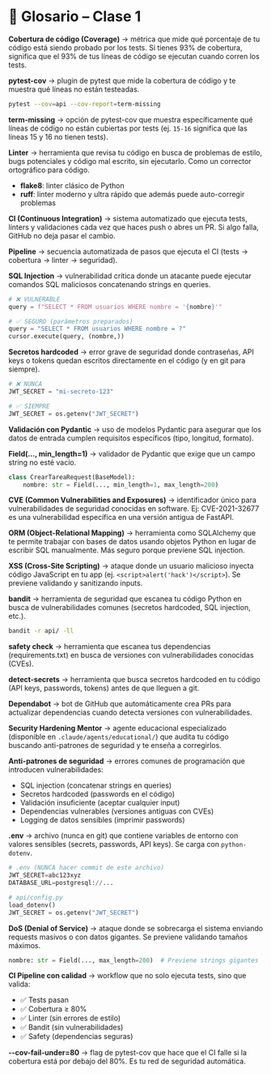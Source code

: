 # 🧭 Glosario – Clase 1

**Cobertura de código (Coverage)** → métrica que mide qué porcentaje de tu código está siendo probado por los tests. Si tienes 93% de cobertura, significa que el 93% de tus líneas de código se ejecutan cuando corren los tests.

**pytest-cov** → plugin de pytest que mide la cobertura de código y te muestra qué líneas no están testeadas.

```bash
pytest --cov=api --cov-report=term-missing
```

**term-missing** → opción de pytest-cov que muestra específicamente qué líneas de código no están cubiertas por tests (ej. `15-16` significa que las líneas 15 y 16 no tienen tests).

**Linter** → herramienta que revisa tu código en busca de problemas de estilo, bugs potenciales y código mal escrito, sin ejecutarlo. Como un corrector ortográfico para código.

- **flake8**: linter clásico de Python
- **ruff**: linter moderno y ultra rápido que además puede auto-corregir problemas

**CI (Continuous Integration)** → sistema automatizado que ejecuta tests, linters y validaciones cada vez que haces push o abres un PR. Si algo falla, GitHub no deja pasar el cambio.

**Pipeline** → secuencia automatizada de pasos que ejecuta el CI (tests → cobertura → linter → seguridad).

**SQL Injection** → vulnerabilidad crítica donde un atacante puede ejecutar comandos SQL maliciosos concatenando strings en queries.

```python
# ❌ VULNERABLE
query = f"SELECT * FROM usuarios WHERE nombre = '{nombre}'"

# ✅ SEGURO (parámetros preparados)
query = "SELECT * FROM usuarios WHERE nombre = ?"
cursor.execute(query, (nombre,))
```

**Secretos hardcoded** → error grave de seguridad donde contraseñas, API keys o tokens quedan escritos directamente en el código (y en git para siempre).

```python
# ❌ NUNCA
JWT_SECRET = "mi-secreto-123"

# ✅ SIEMPRE
JWT_SECRET = os.getenv("JWT_SECRET")
```

**Validación con Pydantic** → uso de modelos Pydantic para asegurar que los datos de entrada cumplen requisitos específicos (tipo, longitud, formato).

**Field(..., min_length=1)** → validador de Pydantic que exige que un campo string no esté vacío.

```python
class CrearTareaRequest(BaseModel):
    nombre: str = Field(..., min_length=1, max_length=200)
```

**CVE (Common Vulnerabilities and Exposures)** → identificador único para vulnerabilidades de seguridad conocidas en software. Ej: CVE-2021-32677 es una vulnerabilidad específica en una versión antigua de FastAPI.

**ORM (Object-Relational Mapping)** → herramienta como SQLAlchemy que te permite trabajar con bases de datos usando objetos Python en lugar de escribir SQL manualmente. Más seguro porque previene SQL injection.

**XSS (Cross-Site Scripting)** → ataque donde un usuario malicioso inyecta código JavaScript en tu app (ej. `<script>alert('hack')</script>`). Se previene validando y sanitizando inputs.

**bandit** → herramienta de seguridad que escanea tu código Python en busca de vulnerabilidades comunes (secretos hardcoded, SQL injection, etc.).

```bash
bandit -r api/ -ll
```

**safety check** → herramienta que escanea tus dependencias (requirements.txt) en busca de versiones con vulnerabilidades conocidas (CVEs).

**detect-secrets** → herramienta que busca secretos hardcoded en tu código (API keys, passwords, tokens) antes de que lleguen a git.

**Dependabot** → bot de GitHub que automáticamente crea PRs para actualizar dependencias cuando detecta versiones con vulnerabilidades.

**Security Hardening Mentor** → agente educacional especializado (disponible en `.claude/agents/educational/`) que audita tu código buscando anti-patrones de seguridad y te enseña a corregirlos.

**Anti-patrones de seguridad** → errores comunes de programación que introducen vulnerabilidades:
- SQL injection (concatenar strings en queries)
- Secretos hardcoded (passwords en el código)
- Validación insuficiente (aceptar cualquier input)
- Dependencias vulnerables (versiones antiguas con CVEs)
- Logging de datos sensibles (imprimir passwords)

**.env** → archivo (nunca en git) que contiene variables de entorno con valores sensibles (secrets, passwords, API keys). Se carga con `python-dotenv`.

```python
# .env (NUNCA hacer commit de este archivo)
JWT_SECRET=abc123xyz
DATABASE_URL=postgresql://...

# api/config.py
load_dotenv()
JWT_SECRET = os.getenv("JWT_SECRET")
```

**DoS (Denial of Service)** → ataque donde se sobrecarga el sistema enviando requests masivos o con datos gigantes. Se previene validando tamaños máximos.

```python
nombre: str = Field(..., max_length=200)  # Previene strings gigantes
```

**CI Pipeline con calidad** → workflow que no solo ejecuta tests, sino que valida:
- ✅ Tests pasan
- ✅ Cobertura ≥ 80%
- ✅ Linter (sin errores de estilo)
- ✅ Bandit (sin vulnerabilidades)
- ✅ Safety (dependencias seguras)

**--cov-fail-under=80** → flag de pytest-cov que hace que el CI falle si la cobertura está por debajo del 80%. Es tu red de seguridad automática.
